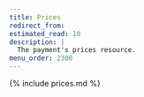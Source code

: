 ```yaml
---
title: Prices
redirect_from:
estimated_read: 10
description: |
  The payment's prices resource.
menu_order: 2300
---
```


{% include prices.md %}
